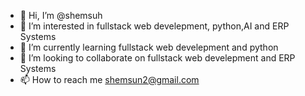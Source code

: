 - 👋 Hi, I’m @shemsuh
- 👀 I’m interested in fullstack web develepment, python,AI and ERP Systems
- 🌱 I’m currently learning fullstack web develepment and python
- 💞️ I’m looking to collaborate on fullstack web develepment and ERP Systems
- 📫 How to reach me shemsun2@gmail.com

<!---
shemsuh/shemsuh is a ✨ special ✨ repository because its `README.md` (this file) appears on your GitHub profile.
You can click the Preview link to take a look at your changes.
--->
